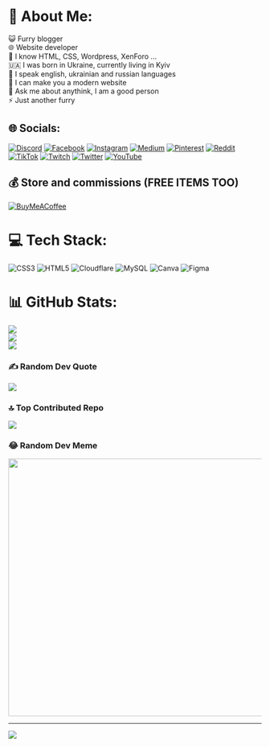 # 💫 About Me:
😺 Furry blogger<br>🌐 Website developer<br>💯 I know HTML, CSS, Wordpress, XenForo ...<br>🇺🇦 I was born in Ukraine, currently living in Kyiv<br>🍕 I speak english, ukrainian and russian languages<br>🔭 I can make you a modern website<br>💬 Ask me about anythink, I am a good person<br>⚡ Just another furry


## 🌐 Socials:
[![Discord](https://img.shields.io/badge/Discord-%237289DA.svg?logo=discord&logoColor=white)](https://discord.gg/https:/go.kotyaken.xyz/en/discord) [![Facebook](https://img.shields.io/badge/Facebook-%231877F2.svg?logo=Facebook&logoColor=white)](https://facebook.com/kampty) [![Instagram](https://img.shields.io/badge/Instagram-%23E4405F.svg?logo=Instagram&logoColor=white)](https://instagram.com/imkampty) [![Medium](https://img.shields.io/badge/Medium-12100E?logo=medium&logoColor=white)](https://medium.com/@kampty) [![Pinterest](https://img.shields.io/badge/Pinterest-%23E60023.svg?logo=Pinterest&logoColor=white)](https://pinterest.com/kotyaken) [![Reddit](https://img.shields.io/badge/Reddit-%23FF4500.svg?logo=Reddit&logoColor=white)](https://reddit.com/user/kampty) [![TikTok](https://img.shields.io/badge/TikTok-%23000000.svg?logo=TikTok&logoColor=white)](https://tiktok.com/@imkampty) [![Twitch](https://img.shields.io/badge/Twitch-%239146FF.svg?logo=Twitch&logoColor=white)](https://twitch.tv/kotyaken) [![Twitter](https://img.shields.io/badge/Twitter-%231DA1F2.svg?logo=Twitter&logoColor=white)](https://twitter.com/imkampty) [![YouTube](https://img.shields.io/badge/YouTube-%23FF0000.svg?logo=YouTube&logoColor=white)](https://youtube.com/@@Kotyaken) 

  ## 💰 Store and commissions (FREE ITEMS TOO)
  [![BuyMeACoffee](https://img.shields.io/badge/Buy%20Me%20a%20Coffee-ffdd00?style=for-the-badge&logo=buy-me-a-coffee&logoColor=black)](https://buymeacoffee.com/kampty) 

# 💻 Tech Stack:
![CSS3](https://img.shields.io/badge/css3-%231572B6.svg?style=for-the-badge&logo=css3&logoColor=white) ![HTML5](https://img.shields.io/badge/html5-%23E34F26.svg?style=for-the-badge&logo=html5&logoColor=white) ![Cloudflare](https://img.shields.io/badge/Cloudflare-F38020?style=for-the-badge&logo=Cloudflare&logoColor=white) ![MySQL](https://img.shields.io/badge/mysql-%2300f.svg?style=for-the-badge&logo=mysql&logoColor=white) ![Canva](https://img.shields.io/badge/Canva-%2300C4CC.svg?style=for-the-badge&logo=Canva&logoColor=white) 	![Figma](https://img.shields.io/badge/figma-%23F24E1E.svg?style=for-the-badge&logo=figma&logoColor=white)
# 📊 GitHub Stats:
![](https://github-readme-stats.vercel.app/api?username=kampty&theme=dark&hide_border=true&include_all_commits=false&count_private=false)<br/>
![](https://github-readme-streak-stats.herokuapp.com/?user=kampty&theme=dark&hide_border=true)<br/>
![](https://github-readme-stats.vercel.app/api/top-langs/?username=kampty&theme=dark&hide_border=true&include_all_commits=false&count_private=false&layout=compact)

### ✍️ Random Dev Quote
![](https://quotes-github-readme.vercel.app/api?type=horizontal&theme=dark)

### 🔝 Top Contributed Repo
![](https://github-contributor-stats.vercel.app/api?username=kampty&limit=5&theme=dark&combine_all_yearly_contributions=true)

### 😂 Random Dev Meme
<img src="https://rm.up.railway.app/" width="512px"/>

---
[![](https://visitcount.itsvg.in/api?id=kampty&icon=0&color=1)](https://visitcount.itsvg.in)

  
<!-- Proudly created with GPRM ( https://gprm.itsvg.in ) -->
